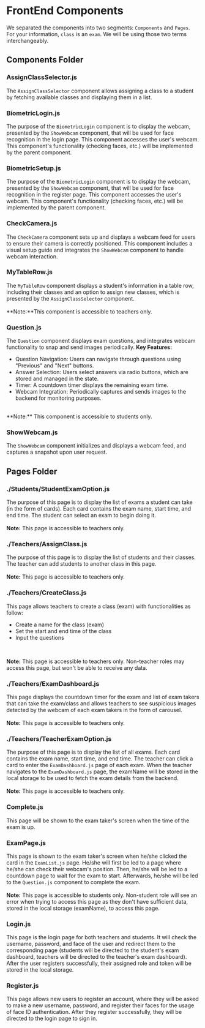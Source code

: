 # FrontEnd Components
We separated the components into two segments: `Components` and `Pages`. For your information, `class` is an `exam`. We will be using those two terms interchangeably.


## Components Folder

### AssignClassSelector.js
The `AssignClassSelector` component allows assigning a class to a student by fetching available classes and displaying them in a list.

### BiometricLogin.js
The purpose of the `BiometricLogin` component is to display the webcam, presented by the `ShowWebcam` component, that will be used for face recognition in the login page. This component accesses the user's webcam. This component's functionality (checking faces, etc.) will be implemented by the parent component.

### BiometricSetup.js
The purpose of the `BiometricLogin` component is to display the webcam, presented by the `ShowWebcam` component, that will be used for face recognition in the register page. This component accesses the user's webcam. This component's functionality (checking faces, etc.) will be implemented by the parent component.

### CheckCamera.js
The `CheckCamera` component sets up and displays a webcam feed for users to ensure their camera is correctly positioned. This component includes a visual setup guide and integrates the `ShowWebcam` component to handle webcam interaction.

### MyTableRow.js
The `MyTableRow` component displays a student's information in a table row, including their classes and an option to assign new classes, which is presented by the `AssignClassSelector` component. 
<br /><br />
**Note:**This component is accessible to teachers only.

### Question.js
The `Question` component displays exam questions, and integrates webcam functionality to snap and send images periodically.
**Key Features:**
- Question Navigation: Users can navigate through questions using "Previous" and "Next" buttons.
- Answer Selection: Users select answers via radio buttons, which are stored and managed in the state.
- Timer: A countdown timer displays the remaining exam time.
- Webcam Integration: Periodically captures and sends images to the backend for monitoring purposes.

<br />
**Note:** This component is accessible to students only.

### ShowWebcam.js
The `ShowWebcam` component initializes and displays a webcam feed, and captures a snapshot upon user request.


## Pages Folder

### ./Students/StudentExamOption.js
The purpose of this page is to display the list of exams a student can take (in the form of cards).  Each card contains the exam name, start time, and end time. The student can select an exam to begin doing it.
<br/><br/>
**Note:** This page is accessible to teachers only.

### ./Teachers/AssignClass.js
The purpose of this page is to display the list of students and their classes. The teacher can add students to another class in this page.
<br/><br/>
**Note:** This page is accessible to teachers only.

### ./Teachers/CreateClass.js
This page allows teachers to create a class (exam) with functionalities as follow:
- Create a name for the class (exam)
- Set the start and end time of the class
- Input the questions
<br/>

**Note:** This page is accessible to teachers only. Non-teacher roles may access this page, but won't be able to receive any data.

### ./Teachers/ExamDashboard.js
This page displays the countdown timer for the exam and list of exam takers that can take the exam/class and allows teachers to see suspicious images detected by the webcam of each exam takers in the form of carousel.
<br/><br/>
**Note:** This page is accessible to teachers only.

### ./Teachers/TeacherExamOption.js
The purpose of this page is to display the list of all exams.  Each card contains the exam name, start time, and end time. The teacher can click a card to enter the `ExamDashboard.js` page of each exam. When the teacher navigates to the `ExamDashboard.js` page, the examName will be stored in the local storage to be used to fetch the exam details from the backend.
<br/><br/>
**Note:** This page is accessible to teachers only.

### Complete.js
This page will be shown to the exam taker's screen when the time of the exam is up.

### ExamPage.js
This page is shown to the exam taker's screen when he/she clicked the card in the `ExamList.js` page. He/she will first be led to a page where he/she can check their webcam's position. Then, he/she will be led to a countdown page to wait for the exam to start. Afterwards, he/she will be led to the `Question.js` component to complete the exam.
<br/><br/>
**Note:** This page is accessible to students only. Non-student role will see an error when trying to access this page as they don't have sufficient data, stored in the local storage (examName), to access this page.

### Login.js
This page is the login page for both teachers and students. It will check the username, password, and face of the user and redirect them to the corresponding page (students will be directed to the student's exam dashboard, teachers will be directed to the teacher's exam dashboard).
<br />
After the user registers successfully, their assigned role and token will be stored in the local storage.

### Register.js
This page allows new users to register an account, where they will be asked to make a new username, password, and register their faces for the usage of face ID authentication. After they register successfully, they will be directed to the login page to sign in.



